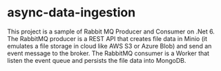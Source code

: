 # async-data-ingestion
This project is a sample of Rabbit MQ Producer and Consumer on .Net 6.
The RabbitMQ producer is a REST API that creates file data in Minio (it emulates a file storage in cloud like AWS S3 or Azure Blob) and send an event message to the broker.
The RabbitMQ consumer is a Worker that listen the event queue and persists the file data into MongoDB.
